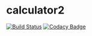 # calculator2
[![Build Status](https://travis-ci.org/djdjdjdsjsmsmsn/calculator2.svg?branch=master)](https://travis-ci.org/djdjdjdsjsmsmsn/calculator2)
[![Codacy Badge](https://api.codacy.com/project/badge/Grade/9e668d7cc5a340e1b5d9e64638b4a683)](https://www.codacy.com/app/djdjdjdsjsmsmsn/calculator2?utm_source=github.com&amp;utm_medium=referral&amp;utm_content=djdjdjdsjsmsmsn/calculator2&amp;utm_campaign=Badge_Grade)

